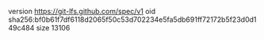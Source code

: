 version https://git-lfs.github.com/spec/v1
oid sha256:bf0b61f7df6118d2065f50c53d702234e5fa5db691ff72172b5f23d0d149c484
size 13106
